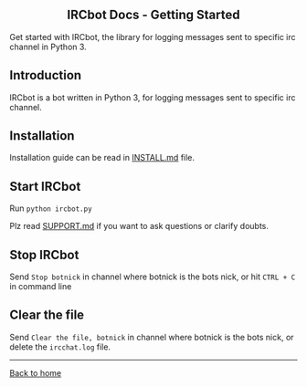 <h2 align="center">IRCbot Docs - Getting Started</h2>

<link rel="stylesheet" href="https://puneetgopinath.github.io/Sanitizers/css/main.css" />

Get started with IRCbot, the library for logging messages sent to specific irc channel in Python 3.

## Introduction

IRCbot is a bot written in Python 3, for logging messages sent to specific irc channel.

## Installation

Installation guide can be read in [INSTALL.md](https://github.com/PuneetGopinath/IRCbot/blob/main/INSTALL.md) file.

## Start IRCbot

Run `python ircbot.py`

Plz read [SUPPORT.md](https://github.com/PuneetGopinath/IRCbot/blob/main/.github/SUPPORT.md) if you want to ask questions or clarify doubts.

## Stop IRCbot

Send `Stop botnick` in channel where botnick is the bots nick, or hit `CTRL + C` in command line

## Clear the file

Send `Clear the file, botnick` in channel where botnick is the bots nick, or delete the `ircchat.log` file.

---------------------------------------------------------------------

[Back to home](README.md)
